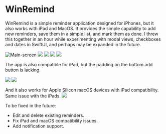 # WinRemind

WinRemind is a simple reminder application designed for iPhones, but it also works with iPad and MacOS. It provides the simple capability to add new reminders, save them in a simple list, and mark them as done. I threw this together in an hour while experimenting with modal views, checkboxes and dates in SwiftUI, and perhaps may be expanded in the future.

![Main-screen](https://i.postimg.cc/kgpR8jYN/2022-06-02-23-06-39-in-Xcode.png)
![](https://i.postimg.cc/CKnqqWkV/Clean-Shot-2021-06-08-at-15-19-01.png)
![](https://i.postimg.cc/fLxSHm82/Clean-Shot-2021-06-08-at-15-19-52.png)
![](https://i.postimg.cc/prRh3r72/Clean-Shot-2021-06-08-at-15-20-35.png)
![](https://i.postimg.cc/L5DYSRKj/Clean-Shot-2021-06-08-at-15-20-44.png)

The app is also compatible for iPad, but the padding on the bottom add button is lacking.

![](https://i.postimg.cc/dQjTrRkD/Clean-Shot-2021-06-08-at-15-22-00.png)
![](https://i.postimg.cc/zXdbPJkr/Clean-Shot-2021-06-08-at-15-22-03.png)

And it also works for Apple Silicon macOS devices with iPad compatibility. Same issue with the iPads.
![](https://i.postimg.cc/wj7tCSWs/Clean-Shot-2021-06-08-at-15-22-34.png)

To be fixed in the future:

* Edit and delete existing reminders.
* Fix iPad and macOS compatibility issues.
* Add notification support.
